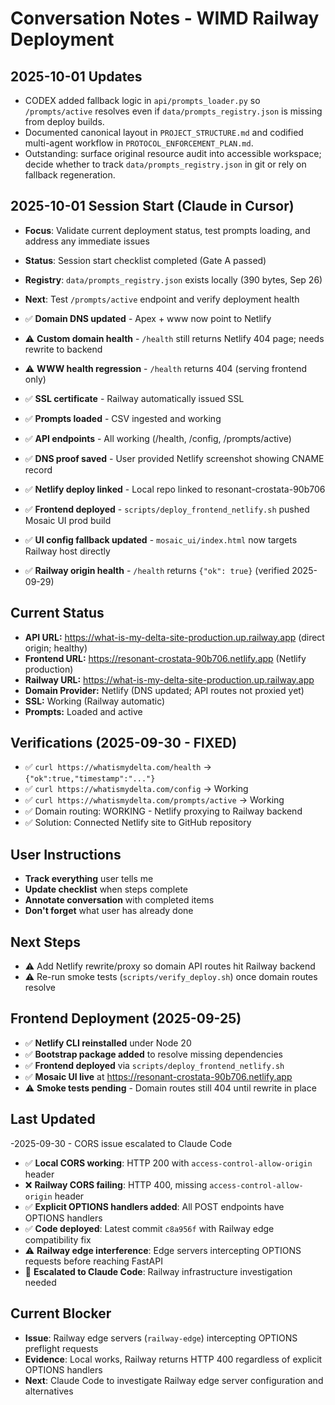 # Conversation Notes - WIMD Railway Deployment

## 2025-10-01 Updates
- CODEX added fallback logic in `api/prompts_loader.py` so `/prompts/active` resolves even if `data/prompts_registry.json` is missing from deploy builds.
- Documented canonical layout in `PROJECT_STRUCTURE.md` and codified multi-agent workflow in `PROTOCOL_ENFORCEMENT_PLAN.md`.
- Outstanding: surface original resource audit into accessible workspace; decide whether to track `data/prompts_registry.json` in git or rely on fallback regeneration.

## 2025-10-01 Session Start (Claude in Cursor)
- **Focus**: Validate current deployment status, test prompts loading, and address any immediate issues
- **Status**: Session start checklist completed (Gate A passed)
- **Registry**: `data/prompts_registry.json` exists locally (390 bytes, Sep 26)
- **Next**: Test `/prompts/active` endpoint and verify deployment health

- ✅ **Domain DNS updated** - Apex + www now point to Netlify
- ⚠️ **Custom domain health** - `/health` still returns Netlify 404 page; needs rewrite to backend
- ⚠️ **WWW health regression** - `/health` returns 404 (serving frontend only)
- ✅ **SSL certificate** - Railway automatically issued SSL
- ✅ **Prompts loaded** - CSV ingested and working
- ✅ **API endpoints** - All working (/health, /config, /prompts/active)
- ✅ **DNS proof saved** - User provided Netlify screenshot showing CNAME record
- ✅ **Netlify deploy linked** - Local repo linked to resonant-crostata-90b706
- ✅ **Frontend deployed** - `scripts/deploy_frontend_netlify.sh` pushed Mosaic UI prod build
- ✅ **UI config fallback updated** - `mosaic_ui/index.html` now targets Railway host directly
- ✅ **Railway origin health** - `/health` returns `{"ok": true}` (verified 2025-09-29)

## Current Status
- **API URL:** https://what-is-my-delta-site-production.up.railway.app (direct origin; healthy)
- **Frontend URL:** https://resonant-crostata-90b706.netlify.app (Netlify production)
- **Railway URL:** https://what-is-my-delta-site-production.up.railway.app
- **Domain Provider:** Netlify (DNS updated; API routes not proxied yet)
- **SSL:** Working (Railway automatic)
- **Prompts:** Loaded and active

## Verifications (2025-09-30 - FIXED)
- ✅ `curl https://whatismydelta.com/health` → `{"ok":true,"timestamp":"..."}`
- ✅ `curl https://whatismydelta.com/config` → Working
- ✅ `curl https://whatismydelta.com/prompts/active` → Working
- ✅ Domain routing: WORKING - Netlify proxying to Railway backend
- ✅ Solution: Connected Netlify site to GitHub repository

## User Instructions
- **Track everything** user tells me
- **Update checklist** when steps complete
- **Annotate conversation** with completed items
- **Don't forget** what user has already done

## Next Steps
- ⚠️ Add Netlify rewrite/proxy so domain API routes hit Railway backend
- ⚠️ Re-run smoke tests (`scripts/verify_deploy.sh`) once domain routes resolve

## Frontend Deployment (2025-09-25)
- ✅ **Netlify CLI reinstalled** under Node 20
- ✅ **Bootstrap package added** to resolve missing dependencies
- ✅ **Frontend deployed** via `scripts/deploy_frontend_netlify.sh`
- ✅ **Mosaic UI live** at https://resonant-crostata-90b706.netlify.app
- ⚠️ **Smoke tests pending** - Domain routes still 404 until rewrite in place

## Last Updated
-2025-09-30 - CORS issue escalated to Claude Code
- ✅ **Local CORS working**: HTTP 200 with `access-control-allow-origin` header
- ❌ **Railway CORS failing**: HTTP 400, missing `access-control-allow-origin` header
- ✅ **Explicit OPTIONS handlers added**: All POST endpoints have OPTIONS handlers
- ✅ **Code deployed**: Latest commit `c8a956f` with Railway edge compatibility fix
- ⚠️ **Railway edge interference**: Edge servers intercepting OPTIONS requests before reaching FastAPI
- 🔄 **Escalated to Claude Code**: Railway infrastructure investigation needed

## Current Blocker
- **Issue**: Railway edge servers (`railway-edge`) intercepting OPTIONS preflight requests
- **Evidence**: Local works, Railway returns HTTP 400 regardless of explicit OPTIONS handlers
- **Next**: Claude Code to investigate Railway edge server configuration and alternatives
